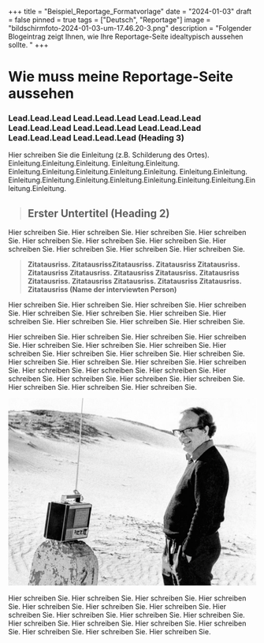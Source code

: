 +++
title = "Beispiel_Reportage_Formatvorlage"
date = "2024-01-03"
draft = false
pinned = true
tags = ["Deutsch", "Reportage"]
image = "bildschirmfoto-2024-01-03-um-17.46.20-3.png"
description = "Folgender Blogeintrag zeigt Ihnen, wie Ihre Reportage-Seite idealtypisch aussehen sollte. "
+++
# Wie muss meine Reportage-Seite aussehen

### **Lead.Lead.Lead Lead.Lead.Lead Lead.Lead.Lead Lead.Lead.Lead Lead.Lead.Lead Lead.Lead.Lead Lead.Lead.Lead Lead.Lead.Lead (Heading 3)**

Hier schreiben Sie die Einleitung (z.B. Schilderung des Ortes). Einleitung.Einleitung.Einleitung. Einleitung.Einleitung. Einleitung.Einleitung.Einleitung.Einleitung.Einleitung. Einleitung.Einleitung. Einleitung.Einleitung.Einleitung.Einleitung.Einleitung.Einleitung.Einleitung.Einleitung.Einleitung.

> ## Erster Untertitel (Heading 2)

Hier schreiben Sie. Hier schreiben Sie. Hier schreiben Sie. Hier schreiben Sie. Hier schreiben Sie. Hier schreiben Sie. Hier schreiben Sie. Hier schreiben Sie. Hier schreiben Sie. Hier schreiben Sie. Hier schreiben Sie. 

> **Zitatausriss. ZitatausrissZitatausriss. Zitatausriss Zitatausriss. Zitatausriss Zitatausriss. Zitatausriss Zitatausriss. Zitatausriss Zitatausriss. Zitatausriss Zitatausriss. Zitatausriss Zitatausriss. Zitatausriss  (Name der interviewten Person)**

Hier schreiben Sie. Hier schreiben Sie. Hier schreiben Sie. Hier schreiben Sie. Hier schreiben Sie. Hier schreiben Sie. Hier schreiben Sie. Hier schreiben Sie. Hier schreiben Sie. Hier schreiben Sie. Hier schreiben Sie. 

Hier schreiben Sie. Hier schreiben Sie. Hier schreiben Sie. Hier schreiben Sie. Hier schreiben Sie. Hier schreiben Sie. Hier schreiben Sie. Hier schreiben Sie. Hier schreiben Sie. Hier schreiben Sie. Hier schreiben Sie. Hier schreiben Sie. Hier schreiben Sie. Hier schreiben Sie. Hier schreiben Sie. Hier schreiben Sie. Hier schreiben Sie. Hier schreiben Sie. Hier schreiben Sie. Hier schreiben Sie. Hier schreiben Sie. Hier schreiben Sie. Hier schreiben Sie. Hier schreiben Sie. Hier schreiben Sie. 



![Journalismus-Legende Arnold Hottinger in der Tafilalet-Wüste bei Erfoud  in Marokko (verfügbar unter <www.nzz.ch> Stand 1.2.2016)](bildschirmfoto-2024-01-03-um-17.46.20-3.png "Journalismus-Legende Arnold Hottinger in der Tafilalet-Wüste bei Erfoud  in Marokko (verfügbar unter <www.nzz.ch> Stand 1.2.2016)")

Hier schreiben Sie. Hier schreiben Sie. Hier schreiben Sie. Hier schreiben Sie. Hier schreiben Sie. Hier schreiben Sie. Hier schreiben Sie. Hier schreiben Sie. Hier schreiben Sie. Hier schreiben Sie. Hier schreiben Sie. Hier schreiben Sie. Hier schreiben Sie. Hier schreiben Sie. Hier schreiben Sie. Hier schreiben Sie. Hier schreiben Sie. Hier schreiben Sie.